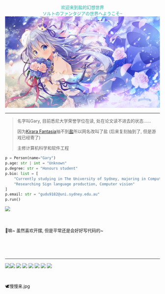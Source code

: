 

<div align="center">
    <div>
        <font face="courier New" color=	#20B2AA>欢迎来到盐的幻想世界</font>
    </div>
    <div>
        <font face="courier New" color=	#20B2AA>ソルトのファンタジアの世界へようこそ~</font> 
    </div>
    <a href="https://www.pixiv.net/artworks/89268058">
        <img src="./chino.jpg" alt="chino">
    </a>
</div>

<hr>
<!-- <a href="https://twitter.com/kusunoki5050/status/1498660502855045127">
    <img align="right" height="341" width="241" src="./chino_intro.png" alt="chino">
</a> -->

> 名字叫Gary, 目前悉尼大学荣誉学位在读, 处在论文读不进去的状态......
>
> 因为[Kirara Fantasia](https://zh.wikipedia.org/wiki/%E9%97%AA%E8%80%80%E5%B9%BB%E6%83%B3%E6%9B%B2)抽不到[盐](https://wiki.kirafan.moe/#/character/32122010)所以网名改叫了盐 (后来复刻抽到了, 但是游戏已经寄了)
>
> 主修计算机科学和软件工程
>
```Python
p = Person(name="Gary")
p.age: str | int = "Unknown"
p.degree: str = "Honours student"
p.bio: list = [
    "Currently studying in The University of Sydney, majoring in Computer Science and Software Development. ",
    "Researching Sign language production, Computer vision"
]
p.email: str = "gudu9182@uni.sydney.edu.au"
p.run()
```

<a href="https://github.com/garydu0123">
  <img align="left" src="https://github-readme-stats-ddnplk3dk-garydu0123.vercel.app/api?username=garydu0123&count_private=true&show_icons=true"/>
</a>


<br /><br /><br /><br />
🌟嘛~ 虽然喜欢开摆, 但是平常还是会好好写代码的~
<br /><br /><br /><br /><br />


<hr>
<a href="https://github.com/garydu0123">
  <img align="left" src="https://github-readme-stats-ddnplk3dk-garydu0123.vercel.app/api/top-langs/?username=garydu0123&layout=compact&hide=Jupyter%20Notebook"/>
</a>



![](https://img.shields.io/badge/-Python-blue) ![](https://img.shields.io/badge/-html-orange) ![](https://img.shields.io/badge/-Java-yellow) ![](https://img.shields.io/badge/-JavaScript-yellowgreen) ![](https://img.shields.io/badge/-CSS-brightgreen) ![](https://img.shields.io/badge/-SQL-lightgrey) ![](https://img.shields.io/badge/-Bash-red)

</br>

🕊️慢慢来.jpg

</br>

